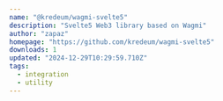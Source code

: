 ```yaml
---
name: "@kredeum/wagmi-svelte5"
description: "Svelte5 Web3 library based on Wagmi"
author: "zapaz"
homepage: "https://github.com/kredeum/wagmi-svelte5"
downloads: 1
updated: "2024-12-29T10:29:59.710Z"
tags: 
  - integration
  - utility
---
```

